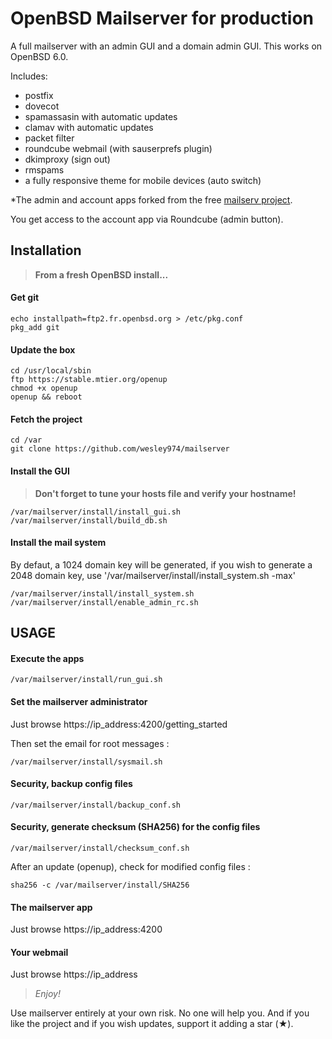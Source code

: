 # OpenBSD Mailserver for production

A full mailserver with an admin GUI and a domain admin GUI.
This works on OpenBSD 6.0.

Includes:

- postfix
- dovecot
- spamassasin with automatic updates
- clamav with automatic updates
- packet filter
- roundcube webmail (with sauserprefs plugin)
- dkimproxy (sign out)
- rmspams
- a fully responsive theme for mobile devices (auto switch)

*The admin and account apps forked from the free [mailserv project](https://github.com/mailserv/mailserv).

You get access to the account app via Roundcube (admin button).

## Installation

>**From a fresh OpenBSD install...**

#### Get git

    echo installpath=ftp2.fr.openbsd.org > /etc/pkg.conf
    pkg_add git

#### Update the box

    cd /usr/local/sbin
    ftp https://stable.mtier.org/openup
    chmod +x openup
    openup && reboot
    
#### Fetch the project

    cd /var
    git clone https://github.com/wesley974/mailserver
    
#### Install the GUI

>**Don't forget to tune your hosts file and verify your hostname!**

    /var/mailserver/install/install_gui.sh
    /var/mailserver/install/build_db.sh

#### Install the mail system

By defaut, a 1024 domain key will be generated, if you wish to generate a 2048 domain key, use '/var/mailserver/install/install_system.sh -max' 

    /var/mailserver/install/install_system.sh 
    /var/mailserver/install/enable_admin_rc.sh

## USAGE

#### Execute the apps

    /var/mailserver/install/run_gui.sh

#### Set the mailserver administrator

Just browse https://ip_address:4200/getting_started

Then set the email for root messages :

    /var/mailserver/install/sysmail.sh

#### Security, backup config files
	
    /var/mailserver/install/backup_conf.sh

#### Security, generate checksum (SHA256) for the config files

    /var/mailserver/install/checksum_conf.sh
    
After an update (openup), check for modified config files :

    sha256 -c /var/mailserver/install/SHA256

#### The mailserver app

Just browse https://ip_address:4200

#### Your webmail

Just browse https://ip_address

>*Enjoy!*

Use mailserver entirely at your own risk. No one will help you.
And if you like the project and if you wish updates, support it adding a star (★).
